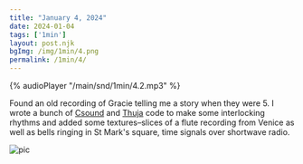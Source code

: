```yaml
---
title: "January 4, 2024"
date: 2024-01-04
tags: ['1min']
layout: post.njk
bgImg: /img/1min/4.png
permalink: /1min/4/
---
```


{% audioPlayer "/main/snd/1min/4.2.mp3" %}

Found an old recording of Gracie telling me a story when they were 5. I wrote a bunch of [Csound](https://csound.com/) and [Thuja](https://github.com/benmca/thuja) code to make some interlocking rhythms and added some textures–slices of a flute recording from Venice as well as bells ringing in St Mark's square, time signals over shortwave radio.

![pic](/main/img/1min/4.png)



